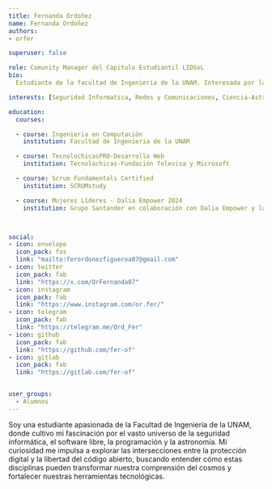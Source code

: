 ```yaml
---
title: Fernanda Ordoñez
name: Fernanda Ordoñez
authors:
- orfer

superuser: false

role: Comunity Manager del Capitulo Estudiantil LIDSoL
bio: 
  Estudiante de la facultad de Ingeniería de la UNAM. Interesada por la seguridad informática, software libre, programación y astronomia.

interests: [Seguridad Informatica, Redes y Comunicaciones, Ciencia-Astronomía, Ciencia Ficción, Música, Creación de Contenido y Redes Sociales, Desarrollo Web ]

education:
  courses:

  - course: Ingenieria en Computación
    institution: Facultad de Ingenieria de la UNAM

  - course: TecnolochicasPRO-Desarrollo Web
    institution: Tecnolochicas-Fundación Televisa y Microsoft

  - course: Scrum Fundamentals Certified
    institution: SCRUMstudy

  - course: Mujeres Líderes - Dalia Empower 2024
    institution: Grupo Santander en colaboración con Dalia Empower y la Universidad Insurgentes



social:
- icon: envelope
  icon_pack: fas
  link: "mailto:ferordonezfigueroa07@gmail.com"
- icon: twitter
  icon_pack: fab
  link: "https://x.com/OrFernanda07"
- icon: instagram
  icon_pack: fab
  link: "https://www.instagram.com/or.fer/"
- icon: telegram
  icon_pack: fab
  link: "https://telegram.me/Ord_Fer"
- icon: github
  icon_pack: fab
  link: "https://github.com/fer-of"
- icon: gitlab
  icon_pack: fab
  link: "https://gitlab.com/fer-of"


user_groups:
  - Alumnos
---
```

Soy una estudiante apasionada de la Facultad de Ingeniería de la UNAM, donde cultivo mi fascinación por el vasto universo de la seguridad informática, el software libre, la programación y la astronomía. Mi curiosidad me impulsa a explorar las intersecciones entre la protección digital y la libertad del código abierto, buscando entender cómo estas disciplinas pueden transformar nuestra comprensión del cosmos y fortalecer nuestras herramientas tecnológicas.